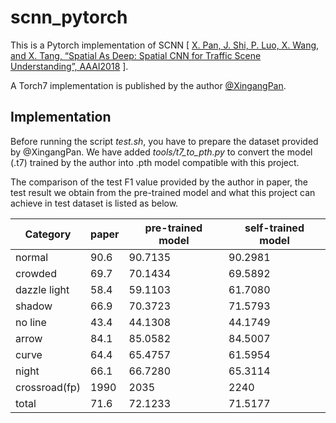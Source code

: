 # scnn_pytorch

This is a Pytorch implementation of SCNN [ [X. Pan, J. Shi, P. Luo, X. Wang, and X. Tang, “Spatial As Deep: Spatial CNN for Traffic Scene Understanding”, AAAI2018](https://arxiv.org/abs/1712.06080) ].

A Torch7 implementation is published by the author [@XingangPan](https://github.com/XingangPan/SCNN).

## Implementation

Before running the script *test.sh*, you have to prepare the dataset provided by @XingangPan. We have added *tools/t7_to_pth.py* to convert the model (.t7) trained by the author into .pth model compatible with this project.

The comparison of the test F1 value provided by the author in paper, the test result we obtain from the pre-trained model and what this project can achieve in test dataset is listed as below.

| Category      | paper | pre-trained model | self-trained model |
| ------------- | ----- | ----------------- | ------------------ |
| normal        | 90.6  | 90.7135           | 90.2981            |
| crowded       | 69.7  | 70.1434           | 69.5892            |
| dazzle light  | 58.4  | 59.1103           | 61.7080            |
| shadow        | 66.9  | 70.3723           | 71.5793            |
| no line       | 43.4  | 44.1308           | 44.1749            |
| arrow         | 84.1  | 85.0582           | 84.5007            |
| curve         | 64.4  | 65.4757           | 61.5954            |
| night         | 66.1  | 66.7280           | 65.3114            |
| crossroad(fp) | 1990  | 2035              | 2240               |
| total         | 71.6  | 72.1233           | 71.5177            |

